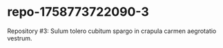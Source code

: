# repo-1758773722090-3
Repository #3: Sulum tolero cubitum spargo in crapula carmen aegrotatio vestrum.
